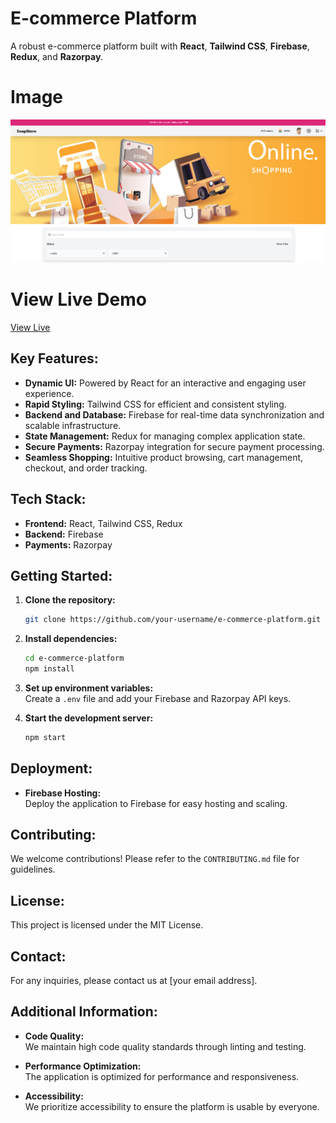 # **E-commerce Platform**

A robust e-commerce platform built with **React**, **Tailwind CSS**, **Firebase**, **Redux**, and **Razorpay**.

# **Image**
<a href='https://snapstore-alpha.vercel.app'><img src='ecommerce_live_img.png' /></a>

# **View Live Demo**
<a href='https://snapstore-alpha.vercel.app'>View Live</a>

## **Key Features:**

- **Dynamic UI:** Powered by React for an interactive and engaging user experience.
- **Rapid Styling:** Tailwind CSS for efficient and consistent styling.
- **Backend and Database:** Firebase for real-time data synchronization and scalable infrastructure.
- **State Management:** Redux for managing complex application state.
- **Secure Payments:** Razorpay integration for secure payment processing.
- **Seamless Shopping:** Intuitive product browsing, cart management, checkout, and order tracking.

## **Tech Stack:**

- **Frontend:** React, Tailwind CSS, Redux
- **Backend:** Firebase
- **Payments:** Razorpay

## **Getting Started:**

1. **Clone the repository:**

   ```bash
   git clone https://github.com/your-username/e-commerce-platform.git
   ```

2. **Install dependencies:**

   ```bash
   cd e-commerce-platform
   npm install
   ```

3. **Set up environment variables:**  
   Create a `.env` file and add your Firebase and Razorpay API keys.

4. **Start the development server:**

   ```bash
   npm start
   ```

## **Deployment:**

- **Firebase Hosting:**  
  Deploy the application to Firebase for easy hosting and scaling.

## **Contributing:**

We welcome contributions! Please refer to the `CONTRIBUTING.md` file for guidelines.

## **License:**

This project is licensed under the MIT License.

## **Contact:**

For any inquiries, please contact us at [your email address].

## **Additional Information:**

- **Code Quality:**  
  We maintain high code quality standards through linting and testing.

- **Performance Optimization:**  
  The application is optimized for performance and responsiveness.

- **Accessibility:**  
  We prioritize accessibility to ensure the platform is usable by everyone.
